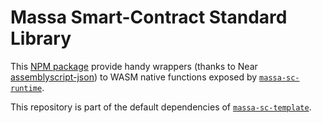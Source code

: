 # Massa Smart-Contract Standard Library

This [NPM package](https://www.npmjs.com/package/massa-sc-std) provide handy wrappers (thanks to Near [assemblyscript-json](https://github.com/near/assemblyscript-json)) to WASM native functions exposed by [`massa-sc-runtime`](https://github.com/massalabs/massa-sc-runtime).

This repository is part of the default dependencies of [`massa-sc-template`](https://github.com/massalabs/massa-sc-template).
